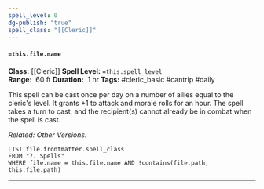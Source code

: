 ```yaml
---
spell_level: 0
dg-publish: "true"
spell_class: "[[Cleric]]"
---
```


#### `=this.file.name`

**Class:** [[Cleric]]
**Spell Level:** `=this.spell_level`  
**Range:**  60 ft
**Duration:**  1 hr
**Tags:** #cleric_basic #cantrip #daily

This spell can be cast once per day on a number of allies equal to the cleric's level. It grants +1 to attack and morale rolls for an hour. The spell takes a turn to cast, and the recipient(s) cannot already be in combat when the spell is cast.

*Related:* 
*Other Versions:*
```dataview
LIST file.frontmatter.spell_class
FROM "7. Spells"
WHERE file.name = this.file.name AND !contains(file.path, this.file.path)
```
___

